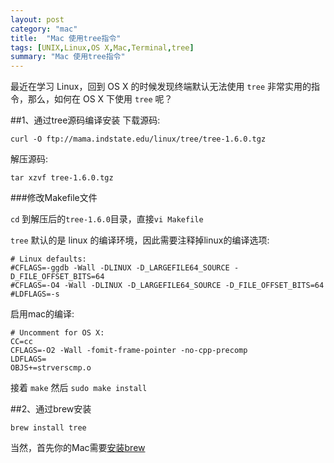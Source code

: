 ```yaml
---
layout: post
category: "mac"
title:  "Mac 使用tree指令"
tags: [UNIX,Linux,OS X,Mac,Terminal,tree]
summary: "Mac 使用tree指令"
---
```

最近在学习 Linux，回到 OS X 的时候发现终端默认无法使用 `tree` 非常实用的指令，那么，如何在 OS X 下使用 `tree` 呢？ 
 
##1、通过tree源码编译安装 
下载源码:

	curl -O ftp://mama.indstate.edu/linux/tree/tree-1.6.0.tgz 

解压源码:

	tar xzvf tree-1.6.0.tgz 
	
	
###修改Makefile文件

`cd` 到解压后的`tree-1.6.0`目录，直接`vi Makefile`

`tree` 默认的是 linux 的编译环境，因此需要注释掉linux的编译选项:

	# Linux defaults: 
	#CFLAGS=-ggdb -Wall -DLINUX -D_LARGEFILE64_SOURCE -D_FILE_OFFSET_BITS=64 
	#CFLAGS=-O4 -Wall -DLINUX -D_LARGEFILE64_SOURCE -D_FILE_OFFSET_BITS=64 
	#LDFLAGS=-s 
	
启用mac的编译:

	# Uncomment for OS X: 
	CC=cc
	CFLAGS=-O2 -Wall -fomit-frame-pointer -no-cpp-precomp 
	LDFLAGS= 
	OBJS+=strverscmp.o 

接着 `make` 
然后 `sudo make install` 

##2、通过brew安装 

	brew install tree 
	
当然，首先你的Mac需要[安装brew](https://github.com/mxcl/homebrew/wiki/installation) 

